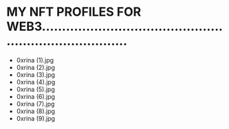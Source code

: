 # MY NFT PROFILES FOR WEB3...........................................................................
- 0xrina (1).jpg
- 0xrina (2).jpg
- 0xrina (3).jpg
- 0xrina (4).jpg
- 0xrina (5).jpg
- 0xrina (6).jpg
- 0xrina (7).jpg
- 0xrina (8).jpg
- 0xrina (9).jpg
